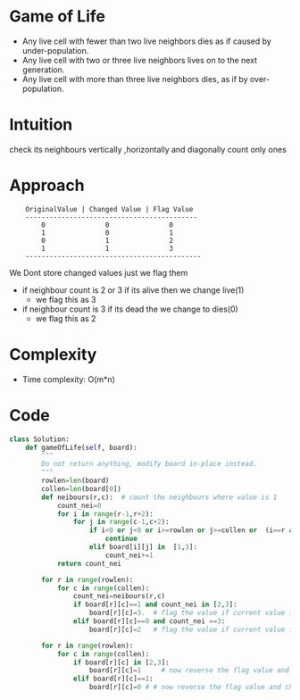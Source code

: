# Game of Life 
- Any live cell with fewer than two live neighbors dies as if caused by under-population.
- Any live cell with two or three live neighbors lives on to the next generation.
- Any live cell with more than three live neighbors dies, as if by over-population.


# Intuition

check its neighbours vertically ,horizontally and diagonally count only ones


# Approach
```
    OriginalValue | Changed Value | Flag Value
    -------------------------------------------
        0               0               0
        1               0               1
        0               1               2
        1               1               3
    --------------------------------------------

```
We Dont store changed values  just we flag them 
* if neighbour count is  2 or 3 if its alive then we change live(1)
    - we flag this as 3
* if neighbour count is 3 if its dead the we change to dies(0)
    - we flag this as 2

# Complexity
- Time complexity:
 O(m*n)



# Code
```python []
class Solution:
    def gameOfLife(self, board):
        """
        Do not return anything, modify board in-place instead.
        """
        rowlen=len(board)
        collen=len(board[0])
        def neibours(r,c):  # count the neighbours where value is 1
            count_nei=0
            for i in range(r-1,r+2):
                for j in range(c-1,c+2):
                    if i<0 or j<0 or i>=rowlen or j>=collen or  (i==r and j==c) or board[i][j]==0 :
                        continue
                    elif board[i][j] in  [1,3]:
                        count_nei+=1
            return count_nei

        for r in range(rowlen):
            for c in range(collen):
                count_nei=neibours(r,c)
                if board[r][c]==1 and count_nei in [2,3]:
                    board[r][c]=3.  # flag the value if current value is 1 and neighbours count is 2 or 3
                elif board[r][c]==0 and count_nei ==3:
                    board[r][c]=2   # flag the value if current value is 0 and neighbours count is  3

        for r in range(rowlen):
            for c in range(collen):
                if board[r][c] in [2,3]:
                    board[r][c]=1     # now reverse the flag value and changed value
                elif board[r][c]==1:
                    board[r][c]=0 # # now reverse the flag value and changed value